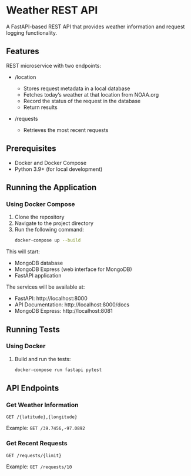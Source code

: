 # Weather REST API

A FastAPI-based REST API that provides weather information and request logging functionality.

## Features

REST microservice with two endpoints:
   - /location
      - Stores request metadata in a local database
      - Fetches today’s weather at that location from NOAA.org
      - Record the status of the request in the database
      - Return results

   -  /requests
      - Retrieves the most recent requests

## Prerequisites

- Docker and Docker Compose
- Python 3.9+ (for local development)

## Running the Application

### Using Docker Compose 

1. Clone the repository
2. Navigate to the project directory
3. Run the following command:
   ```bash
   docker-compose up --build
   ```

This will start:
- MongoDB database
- MongoDB Express (web interface for MongoDB)
- FastAPI application

The services will be available at:
- FastAPI: http://localhost:8000
- API Documentation: http://localhost:8000/docs
- MongoDB Express: http://localhost:8081


## Running Tests

### Using Docker

1. Build and run the tests:
   ```bash
   docker-compose run fastapi pytest
   ```



## API Endpoints

### Get Weather Information
```
GET /{latitude},{longitude}
```
Example: `GET /39.7456,-97.0892`

### Get Recent Requests
```
GET /requests/{limit}
```
Example: `GET /requests/10`
